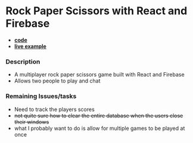 # Rock Paper Scissors with React and Firebase
* [__code__](https://github.com/okputadora/react-firebase-rps)
* [__live example__](https://okputadora.github.io/react-firebase-rps/)
### Description
*  A multiplayer rock paper scissors game built with React and Firebase
* Allows two people to play and chat
### Remaining Issues/tasks
* Need to track the players scores
* ~~not quite sure how to clear the entire database when the users close their windows~~
* what I probably want to do is allow for multiple games to be played at once

